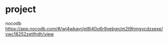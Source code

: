 # project

nocodb https://app.nocodb.com/#/wj4wkayr/pl8j40o6r9xebgn/m2t9hmgycdzsexe/vwc18252zetlfrdh/view